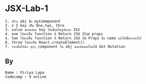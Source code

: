 # JSX-Lab-1
	1. สร้าง obj ชื่อ myCommponent
	2. มี 3 key เป็น One,two, thre
	3. value ของแต่ละ key ให้เชียนในรูปแบบ JSX
	4. one ให้ค่าเป็น function ที่ Return JSX ที่ไม่มี props
	5. two ให้ค่าเป็น function ที่ Return JSX ที่มี Props ชื่อ name แล้วใส่ชื่อเราลงไป
	6. three ให้ค่าเป็น React.createElement()
	7. จากนั้นให้นำ ทุกๆ component ใน obj มาแสดงผลโดยใช้ dot Notation
## By
	Name : Piriya Lapa
	Codecamp : 9 online